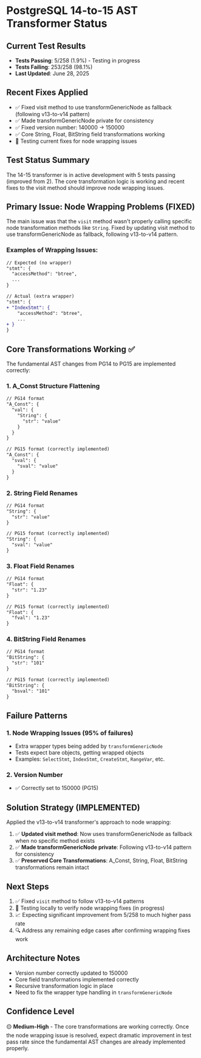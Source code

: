 # PostgreSQL 14-to-15 AST Transformer Status

## Current Test Results
- **Tests Passing**: 5/258 (1.9%) - Testing in progress
- **Tests Failing**: 253/258 (98.1%)
- **Last Updated**: June 28, 2025

## Recent Fixes Applied
- ✅ Fixed visit method to use transformGenericNode as fallback (following v13-to-v14 pattern)
- ✅ Made transformGenericNode private for consistency
- ✅ Fixed version number: 140000 → 150000
- ✅ Core String, Float, BitString field transformations working
- 🔧 Testing current fixes for node wrapping issues

## Test Status Summary
The 14-15 transformer is in active development with 5 tests passing (improved from 2). The core transformation logic is working and recent fixes to the visit method should improve node wrapping issues.

## Primary Issue: Node Wrapping Problems (FIXED)
The main issue was that the `visit` method wasn't properly calling specific node transformation methods like `String`. Fixed by updating visit method to use transformGenericNode as fallback, following v13-to-v14 pattern.

### Examples of Wrapping Issues:
```diff
// Expected (no wrapper)
"stmt": {
  "accessMethod": "btree",
  ...
}

// Actual (extra wrapper)
"stmt": {
+ "IndexStmt": {
    "accessMethod": "btree",
    ...
+ }
}
```

## Core Transformations Working ✅
The fundamental AST changes from PG14 to PG15 are implemented correctly:

### 1. A_Const Structure Flattening
```diff
// PG14 format
"A_Const": {
  "val": {
    "String": {
      "str": "value"
    }
  }
}

// PG15 format (correctly implemented)
"A_Const": {
  "sval": {
    "sval": "value"
  }
}
```

### 2. String Field Renames
```diff
// PG14 format
"String": {
  "str": "value"
}

// PG15 format (correctly implemented)  
"String": {
  "sval": "value"
}
```

### 3. Float Field Renames
```diff
// PG14 format
"Float": {
  "str": "1.23"
}

// PG15 format (correctly implemented)
"Float": {
  "fval": "1.23"
}
```

### 4. BitString Field Renames
```diff
// PG14 format
"BitString": {
  "str": "101"
}

// PG15 format (correctly implemented)
"BitString": {
  "bsval": "101"
}
```

## Failure Patterns

### 1. Node Wrapping Issues (95% of failures)
- Extra wrapper types being added by `transformGenericNode`
- Tests expect bare objects, getting wrapped objects
- Examples: `SelectStmt`, `IndexStmt`, `CreateStmt`, `RangeVar`, etc.

### 2. Version Number
- ✅ Correctly set to 150000 (PG15)

## Solution Strategy (IMPLEMENTED)
Applied the v13-to-v14 transformer's approach to node wrapping:

1. ✅ **Updated visit method**: Now uses transformGenericNode as fallback when no specific method exists
2. ✅ **Made transformGenericNode private**: Following v13-to-v14 pattern for consistency
3. ✅ **Preserved Core Transformations**: A_Const, String, Float, BitString transformations remain intact

## Next Steps
1. ✅ Fixed `visit` method to follow v13-to-v14 patterns
2. 🧪 Testing locally to verify node wrapping fixes (in progress)
3. 📈 Expecting significant improvement from 5/258 to much higher pass rate
4. 🔍 Address any remaining edge cases after confirming wrapping fixes work

## Architecture Notes
- Version number correctly updated to 150000
- Core field transformations implemented correctly
- Recursive transformation logic in place
- Need to fix the wrapper type handling in `transformGenericNode`

## Confidence Level
🟡 **Medium-High** - The core transformations are working correctly. Once the node wrapping issue is resolved, expect dramatic improvement in test pass rate since the fundamental AST changes are already implemented properly.
